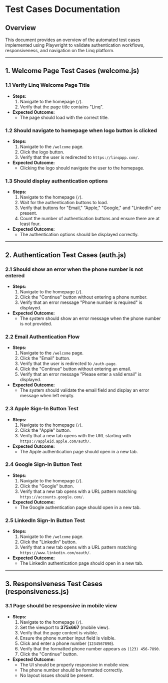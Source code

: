# Test Cases Documentation

## Overview
This document provides an overview of the automated test cases implemented using Playwright to validate authentication workflows, responsiveness, and navigation on the Linq platform.

---

## **1. Welcome Page Test Cases (welcome.js)**

### **1.1 Verify Linq Welcome Page Title**
- **Steps:**
  1. Navigate to the homepage (`/`).
  2. Verify that the page title contains "Linq".
- **Expected Outcome:**
  - The page should load with the correct title.

### **1.2 Should navigate to homepage when logo button is clicked**
- **Steps:**
  1. Navigate to the `/welcome` page.
  2. Click the logo button.
  3. Verify that the user is redirected to `https://linqapp.com/`.
- **Expected Outcome:**
  - Clicking the logo should navigate the user to the homepage.

### **1.3 Should display authentication options**
- **Steps:**
  1. Navigate to the homepage (`/`).
  2. Wait for the authentication buttons to load.
  3. Verify that buttons for "Email," "Apple," "Google," and "LinkedIn" are present.
  4. Count the number of authentication buttons and ensure there are at least four.
- **Expected Outcome:**
  - The authentication options should be displayed correctly.

---

## **2. Authentication Test Cases (auth.js)**

### **2.1 Should show an error when the phone number is not entered**
- **Steps:**
  1. Navigate to the homepage (`/`).
  2. Click the "Continue" button without entering a phone number.
  3. Verify that an error message "Phone number is required" is displayed.
- **Expected Outcome:**
  - The system should show an error message when the phone number is not provided.

### **2.2 Email Authentication Flow**
- **Steps:**
  1. Navigate to the `/welcome` page.
  2. Click the "Email" button.
  3. Verify that the user is redirected to `/auth-page`.
  4. Click the "Continue" button without entering an email.
  5. Verify that an error message "Please enter a valid email" is displayed.
- **Expected Outcome:**
  - The system should validate the email field and display an error message when left empty.

### **2.3 Apple Sign-In Button Test**
- **Steps:**
  1. Navigate to the homepage (`/`).
  2. Click the "Apple" button.
  3. Verify that a new tab opens with the URL starting with `https://appleid.apple.com/auth/`.
- **Expected Outcome:**
  - The Apple authentication page should open in a new tab.

### **2.4 Google Sign-In Button Test**
- **Steps:**
  1. Navigate to the homepage (`/`).
  2. Click the "Google" button.
  3. Verify that a new tab opens with a URL pattern matching `https://accounts.google.com/`.
- **Expected Outcome:**
  - The Google authentication page should open in a new tab.

### **2.5 LinkedIn Sign-In Button Test**
- **Steps:**
  1. Navigate to the `/welcome` page.
  2. Click the "LinkedIn" button.
  3. Verify that a new tab opens with a URL pattern matching `https://www.linkedin.com/oauth/`.
- **Expected Outcome:**
  - The LinkedIn authentication page should open in a new tab.

---

## **3. Responsiveness Test Cases (responsiveness.js)**

### **3.1 Page should be responsive in mobile view**
- **Steps:**
  1. Navigate to the homepage (`/`).
  2. Set the viewport to **375x667** (mobile view).
  3. Verify that the page content is visible.
  4. Ensure the phone number input field is visible.
  5. Click and enter a phone number (`1234567890`).
  6. Verify that the formatted phone number appears as `(123) 456-7890`.
  7. Click the "Continue" button.
- **Expected Outcome:**
  - The UI should be properly responsive in mobile view.
  - The phone number should be formatted correctly.
  - No layout issues should be present.

